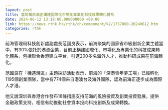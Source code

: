 ```yaml
---
layout: post
title: 當局稱前海正構建國際化市場化專業化科技成果轉化體系
date: 2024-06-12 13:18:00.000000000 +08:00
link: https://news.rthk.hk/rthk/ch/component/k2/1757080-20240612.htm
categories: rthk
---
```


前海管理局科技創新處副處長范國良表示，前海聚集的國家省市級創新企業主體當中，有30%依托於港資企業，目前正構建國際化、市場化及專業化的科技成果轉化體系，包括聯合香港建立平台，引進200多名海外人才，推動科研成果在前海轉化。

范國良在「機遇灣區」主題採訪活動表示，前海的「深港青年夢工場」已經孵化1195個創業團隊，當中有774個來自港澳台及海外團隊，認為前海正逐步成為國際人才港。

他又說深圳與香港合作發布18條措施支持前海的風險投資及創業投資發展，提供金融政策支持，相信有助推動社會資本投向科技創新及成果轉換。
